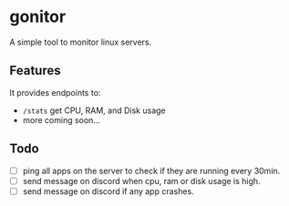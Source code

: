 # gonitor

A simple tool to monitor linux servers.

## Features

It provides endpoints to:

- `/stats` get CPU, RAM, and Disk usage
- more coming soon...

## Todo

- [ ] ping all apps on the server to check if they are running every 30min.
- [ ] send message on discord when cpu, ram or disk usage is high.
- [ ] send message on discord if any app crashes.

